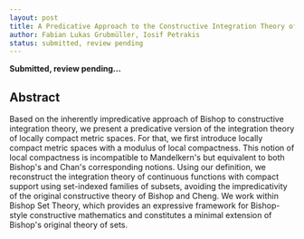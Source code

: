 ```yaml
---
layout: post
title: A Predicative Approach to the Constructive Integration Theory of Locally Compact Metric Spaces
author: Fabian Lukas Grubmüller, Iosif Petrakis
status: submitted, review pending
---
```


**Submitted, review pending...**

## Abstract

Based on the inherently impredicative approach of Bishop to constructive integration theory, we present a predicative version of the integration theory of locally compact metric spaces. For that, we first introduce locally compact metric spaces with a modulus of local compactness. This notion of local compactness is incompatible to Mandelkern's but equivalent to both Bishop's and Chan's corresponding notions. Using our definition, we reconstruct the integration theory of continuous functions with compact support using set-indexed families of subsets, avoiding the impredicativity of the original constructive theory of Bishop and Cheng. We work within Bishop Set Theory, which provides an expressive framework for Bishop-style constructive mathematics and constitutes a minimal extension of Bishop's original theory of sets.
